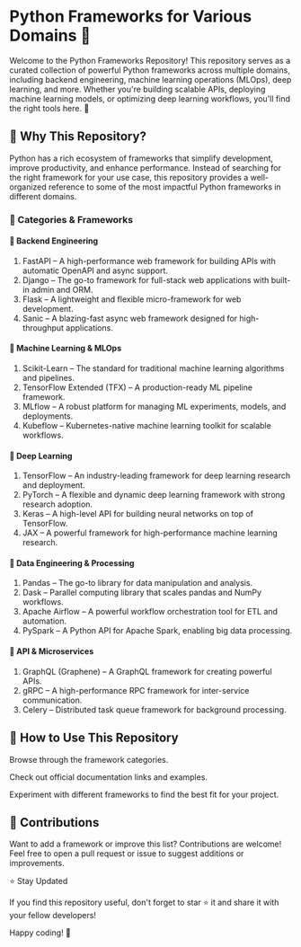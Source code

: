 # Python Frameworks for Various Domains 🚀

Welcome to the Python Frameworks Repository! This repository serves as a curated collection of powerful Python frameworks across multiple domains, including backend engineering, machine learning operations (MLOps), deep learning, and more. Whether you're building scalable APIs, deploying machine learning models, or optimizing deep learning workflows, you'll find the right tools here. 🎯

## 📌 Why This Repository?

Python has a rich ecosystem of frameworks that simplify development, improve productivity, and enhance performance. Instead of searching for the right framework for your use case, this repository provides a well-organized reference to some of the most impactful Python frameworks in different domains.

### 🚀 Categories & Frameworks

#### 🔹 Backend Engineering

1. FastAPI – A high-performance web framework for building APIs with automatic OpenAPI and async support.
2. Django – The go-to framework for full-stack web applications with built-in admin and ORM.
3. Flask – A lightweight and flexible micro-framework for web development.
4. Sanic – A blazing-fast async web framework designed for high-throughput applications.

#### 🔹 Machine Learning & MLOps

1. Scikit-Learn – The standard for traditional machine learning algorithms and pipelines.
2. TensorFlow Extended (TFX) – A production-ready ML pipeline framework.
3. MLflow – A robust platform for managing ML experiments, models, and deployments.
4. Kubeflow – Kubernetes-native machine learning toolkit for scalable workflows.

#### 🔹 Deep Learning

1. TensorFlow – An industry-leading framework for deep learning research and deployment.
2. PyTorch – A flexible and dynamic deep learning framework with strong research adoption.
3. Keras – A high-level API for building neural networks on top of TensorFlow.
4. JAX – A powerful framework for high-performance machine learning research.

#### 🔹 Data Engineering & Processing

1. Pandas – The go-to library for data manipulation and analysis.
2. Dask – Parallel computing library that scales pandas and NumPy workflows.
3. Apache Airflow – A powerful workflow orchestration tool for ETL and automation.
4. PySpark – A Python API for Apache Spark, enabling big data processing.

#### 🔹 API & Microservices

1. GraphQL (Graphene) – A GraphQL framework for creating powerful APIs.
2. gRPC – A high-performance RPC framework for inter-service communication.
3. Celery – Distributed task queue framework for background processing.

## 📖 How to Use This Repository

Browse through the framework categories.

Check out official documentation links and examples.

Experiment with different frameworks to find the best fit for your project.

## 🤝 Contributions

Want to add a framework or improve this list? Contributions are welcome! Feel free to open a pull request or issue to suggest additions or improvements.

⭐ Stay Updated

If you find this repository useful, don't forget to star ⭐ it and share it with your fellow developers!

Happy coding! 🚀